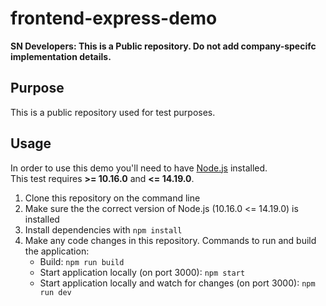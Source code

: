 # frontend-express-demo

**SN Developers: This is a Public repository. Do not add company-specifc implementation details.**

## Purpose 

This is a public repository used for test purposes.

## Usage

In order to use this demo you'll need to have [Node.js](https://nodejs.org/) installed.  
This test requires **>= 10.16.0** and **<= 14.19.0**.

1. Clone this repository on the command line
1. Make sure the the correct version of Node.js (10.16.0 <= 14.19.0) is installed
1. Install dependencies with ```npm install```
1. Make any code changes in this repository. Commands to run and build the application:
    - Build: ```npm run build```
    - Start application locally (on port 3000): ```npm start```
    - Start application locally and watch for changes (on port 3000): ```npm run dev```
